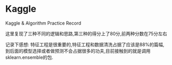 # Kaggle
Kaggle &amp; Algorithm Practice Record

这里复现了三种不同的逻辑和思路,第三种的得分上了80分,前两种分数在75分左右

记录下感想:
特征工程是很重要的,特征工程和数据清洗占据了应该是88%的篇幅,到后面的模型选择或者做预测不会占据很多的功夫,目前接触到的就是调用sklearn.ensemble的包.
